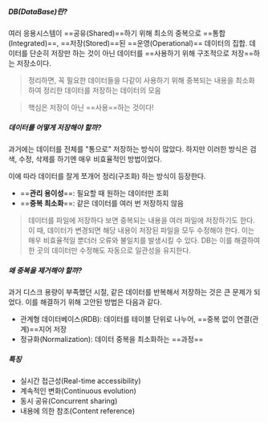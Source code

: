 ##### DB(DataBase)란?
여러 응용시스템이 ==공유(Shared)==하기 위해 최소의 중복으로 ==통합(Integrated)==, ==저장(Stored)==된 ==운영(Operational)== 데이터의 집합. 
데이터를 단순히 저장만 하는 것이 아닌 데이터를 ==사용하기 위해 구조적으로 저장==하는 저장소이다.

>정리하면, 꼭 필요한 데이터들을 다같이 사용하기 위해 중복되는 내용을 최소화하여 정리한 데이터를 저장하는 데이터의 모음

>핵심은 저장이 아닌 ==사용==하는 것이다!

##### 데이터를 어떻게 저장해야 할까?
과거에는 데이터를 전체를 "통으로" 저장하는 방식이 많았다.
하지만 이러한 방식은 검색, 수정, 삭제를 하기엔 매우 비효율적인 방법이었다.

이에 따라 데이터를 잘게 쪼개어 정리(구조화) 하는 방식이 등장한다.
- ==__관리 용이성__==: 필요할 때 원하는 데이터만 조회
- ==__중복 최소화__==: 같은 데이터를 여러 번 저장하지 않음

>데이터를 파일에 저장하다 보면 중복되는 내용을 여러 파일에 저장하기도 한다. 
>이 때, 데이터가 변경되면 해당 내용이 저장된 파일을 모두 수정해야 한다. 
>이는 매우 비효율적일 뿐더러 오류와 불일치를 발생시킬 수 있다.
>DB는 이를 해결하여 한 곳의 데이터만 수정해도 자동으로 일관성을 유지한다.

##### 왜 중복을 제거해야 할까?
과거 디스크 용량이 부족했던 시절, 같은 데이터를 반복해서 저장하는 것은 큰 문제가 되었다.
이를 해결하기 위해 고안된 방법은 다음과 같다.
- 관계형 데이터베이스(RDB): 데이터를 테이블 단위로 나누어, ==중복 없이 연결(관계)==지어 저장
- 정규화(Normalization): 데이터 중복을 최소화하는 ==과정==

##### 특징
- 실시간 접근성(Real-time accessibility)
- 계속적인 변화(Continuous evolution)
- 동시 공유(Concurrent sharing)
- 내용에 의한 참조(Content reference)
